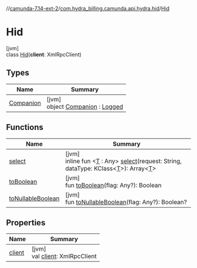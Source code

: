 //[camunda-7.14-ext-2](../../../index.md)/[com.hydra_billing.camunda.api.hydra.hid](../index.md)/[Hid](index.md)

# Hid

[jvm]\
class [Hid](index.md)(**client**: XmlRpcClient)

## Types

| Name | Summary |
|---|---|
| [Companion](-companion/index.md) | [jvm]<br>object [Companion](-companion/index.md) : [Logged](../../com.hydra_billing.camunda.Logger/-logged/index.md) |

## Functions

| Name | Summary |
|---|---|
| [select](select.md) | [jvm]<br>inline fun <[T](select.md) : Any> [select](select.md)(request: String, dataType: KClass<[T](select.md)>): Array<[T](select.md)> |
| [toBoolean](to-boolean.md) | [jvm]<br>fun [toBoolean](to-boolean.md)(flag: Any?): Boolean |
| [toNullableBoolean](to-nullable-boolean.md) | [jvm]<br>fun [toNullableBoolean](to-nullable-boolean.md)(flag: Any?): Boolean? |

## Properties

| Name | Summary |
|---|---|
| [client](client.md) | [jvm]<br>val [client](client.md): XmlRpcClient |
